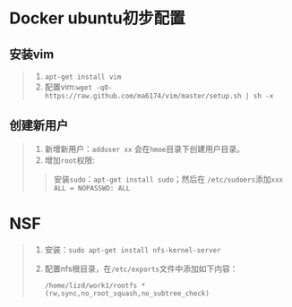 # Docker ubuntu初步配置
## 安装vim
> 1. `apt-get install vim`
> 2. 配置vim:`wget -qO- https://raw.github.com/ma6174/vim/master/setup.sh | sh -x`
## 创建新用户
> 1. 新增新用户：`adduser xx` 会在`hmoe`目录下创建用户目录。
> 2. 增加`root`权限:
>> 安装`sudo`：`apt-get install sudo`；然后在 `/etc/sudoers`添加`xxx ALL = NOPASSWD: ALL`

# NSF

> 1. 安装：`sudo apt-get install nfs-kernel-server`
>
> 2. 配置nfs根目录，在`/etc/exports`文件中添加如下内容：
>
>    ```
>    /home/lizd/work1/rootfs *(rw,sync,no_root_squash,no_subtree_check)
>    ```
>